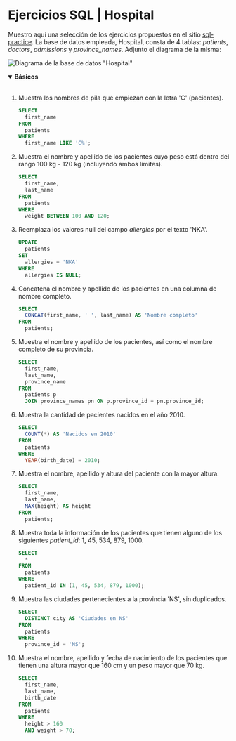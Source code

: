 # Ejercicios SQL | Hospital

Muestro aquí una selección de los ejercicios propuestos en el sitio [sql-practice](https://www.sql-practice.com/). La base de datos empleada, Hospital, consta de 4 tablas: <i>patients</i>, <i>doctors</i>, <i>admissions</i> y <i>province_names</i>. Adjunto el diagrama de la misma:

![Diagrama de la base de datos "Hospital"](https://www.sql-practice.com/img/db1dark.png)

<details open>
  <summary>
    <b>Básicos</b>
  </summary><br>

  1. Muestra los nombres de pila que empiezan con la letra 'C' (pacientes).

      ```sql
      SELECT
        first_name
      FROM
        patients
      WHERE
        first_name LIKE 'C%';
      ```

  2. Muestra el nombre y apellido de los pacientes cuyo peso está dentro del rango 100 kg - 120 kg (incluyendo ambos límites).

      ```sql
      SELECT
        first_name,
        last_name
      FROM
        patients
      WHERE
        weight BETWEEN 100 AND 120;
      ```

  3. Reemplaza los valores null del campo <i>allergies</i> por el texto 'NKA'.

      ```sql
      UPDATE
        patients
      SET
        allergies = 'NKA'
      WHERE
        allergies IS NULL;
      ```

  4. Concatena el nombre y apellido de los pacientes en una columna de nombre completo.

      ```sql
      SELECT
        CONCAT(first_name, ' ', last_name) AS 'Nombre completo'
      FROM
        patients;
      ```

  5. Muestra el nombre y apellido de los pacientes, así como el nombre completo de su provincia.

      ```sql
      SELECT
        first_name,
        last_name,
        province_name
      FROM
        patients p
        JOIN province_names pn ON p.province_id = pn.province_id;
      ```

  6. Muestra la cantidad de pacientes nacidos en el año 2010.

      ```sql
      SELECT
        COUNT(*) AS 'Nacidos en 2010'
      FROM
        patients
      WHERE
        YEAR(birth_date) = 2010;
      ```

  7. Muestra el nombre, apellido y altura del paciente con la mayor altura.

      ```sql
      SELECT
        first_name,
        last_name,
        MAX(height) AS height
      FROM
        patients;
      ```

  8. Muestra toda la información de los pacientes que tienen alguno de los siguientes <i>patient_id</i>: 1, 45, 534, 879, 1000.

      ```sql
      SELECT
        *
      FROM
        patients
      WHERE
        patient_id IN (1, 45, 534, 879, 1000);
      ```

  9. Muestra las ciudades pertenecientes a la provincia 'NS', sin duplicados.

      ```sql
      SELECT
        DISTINCT city AS 'Ciudades en NS'
      FROM
        patients
      WHERE
        province_id = 'NS';
      ```

  10. Muestra el nombre, apellido y fecha de nacimiento de los pacientes que tienen una altura mayor que 160 cm y un peso mayor que 70 kg.

      ```sql
      SELECT
        first_name,
        last_name,
        birth_date
      FROM
        patients
      WHERE
        height > 160
        AND weight > 70;
      ```
      
</details>
